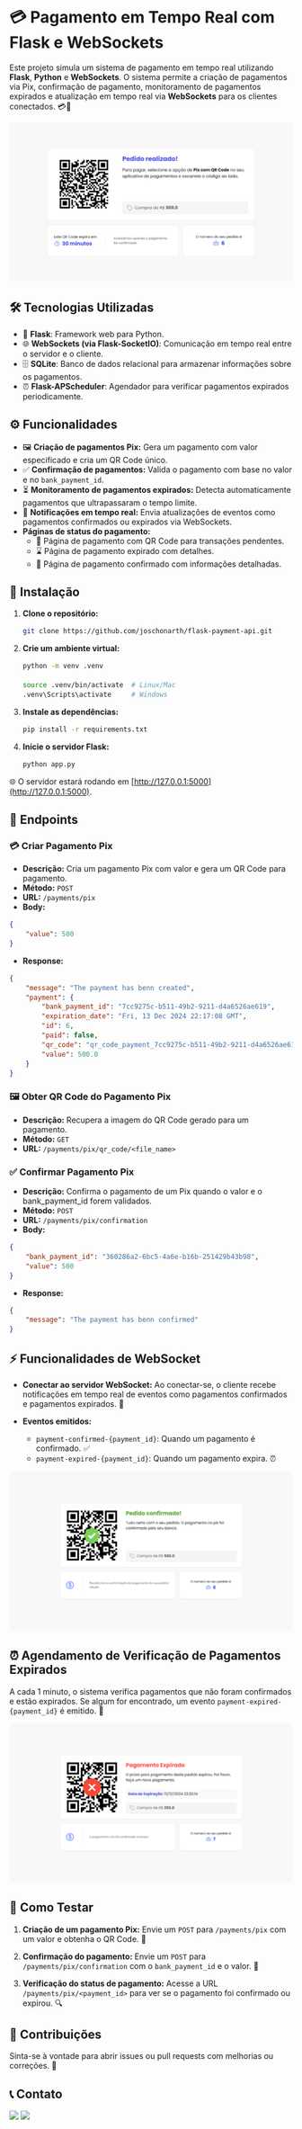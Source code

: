 # 💳 Pagamento em Tempo Real com Flask e WebSockets

Este projeto simula um sistema de pagamento em tempo real utilizando **Flask**, **Python** e **WebSockets**. O sistema permite a criação de pagamentos via Pix, confirmação de pagamento, monitoramento de pagamentos expirados e atualização em tempo real via **WebSockets** para os clientes conectados. 💳🔄

![Payment Page](assets/payment.png)

<!-- <p align="center">
    <img src="assets/payment.png" alt="Payment Page" width="90%">
</p>
<p align="center">
    <img src="assets/payment-confirmed.png" alt="Payment Confirmed Page" width="45%">
    <img src="assets/payment-expired.png" alt="Payment Expired Page" width="45%">
</p> -->

## 🛠️ Tecnologias Utilizadas

- 🐍 **Flask**: Framework web para Python.
- 🌐 **WebSockets (via Flask-SocketIO)**: Comunicação em tempo real entre o servidor e o cliente.
- 🗄️ **SQLite**: Banco de dados relacional para armazenar informações sobre os pagamentos.
- ⏰ **Flask-APScheduler**: Agendador para verificar pagamentos expirados periodicamente.

## ⚙️ Funcionalidades

- 🖼️ **Criação de pagamentos Pix:** Gera um pagamento com valor especificado e cria um QR Code único.
- ✅ **Confirmação de pagamentos:** Valida o pagamento com base no valor e no `bank_payment_id`.
- ⏳ **Monitoramento de pagamentos expirados:** Detecta automaticamente pagamentos que ultrapassaram o tempo limite.
- 📡 **Notificações em tempo real:** Envia atualizações de eventos como pagamentos confirmados ou expirados via WebSockets.
- **Páginas de status do pagamento:**
  - 📄 Página de pagamento com QR Code para transações pendentes.
  - ⌛ Página de pagamento expirado com detalhes.
  - 🎉 Página de pagamento confirmado com informações detalhadas.

## 🔧 Instalação

1. **Clone o repositório:**

    ```bash
    git clone https://github.com/joschonarth/flask-payment-api.git
    ```

2. **Crie um ambiente virtual:**

    ```bash
    python -m venv .venv

    source .venv/bin/activate  # Linux/Mac
    .venv\Scripts\activate     # Windows
    ```

3. **Instale as dependências:**

    ```bash
    pip install -r requirements.txt
    ```

4. **Inicie o servidor Flask:**

    ```bash
    python app.py
    ```

🌐 O servidor estará rodando em [http://127.0.0.1:5000](http://127.0.0.1:5000).

## 🔗 Endpoints

### 💳 Criar Pagamento Pix

- **Descrição:** Cria um pagamento Pix com valor e gera um QR Code para pagamento.
- **Método:** `POST`
- **URL:** `/payments/pix`
- **Body:**

```json
{
    "value": 500
}
```

- **Response:**

```json
{
    "message": "The payment has benn created",
    "payment": {
        "bank_payment_id": "7cc9275c-b511-49b2-9211-d4a6526ae619",
        "expiration_date": "Fri, 13 Dec 2024 22:17:08 GMT",
        "id": 6,
        "paid": false,
        "qr_code": "qr_code_payment_7cc9275c-b511-49b2-9211-d4a6526ae619",
        "value": 500.0
    }
}
```

### 🖼️ Obter QR Code do Pagamento Pix

- **Descrição:** Recupera a imagem do QR Code gerado para um pagamento.
- **Método:** `GET`
- **URL:** `/payments/pix/qr_code/<file_name>`

### ✅ Confirmar Pagamento Pix

- **Descrição:** Confirma o pagamento de um Pix quando o valor e o bank_payment_id forem validados.
- **Método:** `POST`
- **URL:** `/payments/pix/confirmation`
- **Body:**

```json
{
    "bank_payment_id": "360286a2-6bc5-4a6e-b16b-251429b43b98",
    "value": 500
}
```

- **Response:**

```json
{
    "message": "The payment has benn confirmed"
}
```

## ⚡ Funcionalidades de WebSocket

- **Conectar ao servidor WebSocket:** Ao conectar-se, o cliente recebe notificações em tempo real de eventos como pagamentos confirmados e pagamentos expirados. 🔔

- **Eventos emitidos:**
    - `payment-confirmed-{payment_id}`: Quando um pagamento é confirmado. ✅
    - `payment-expired-{payment_id}`: Quando um pagamento expira. ⏰

![Payment Page](assets/payment-confirmed.png)

## ⏰ Agendamento de Verificação de Pagamentos Expirados

A cada 1 minuto, o sistema verifica pagamentos que não foram confirmados e estão expirados. Se algum for encontrado, um evento `payment-expired-{payment_id}` é emitido. 🔄

![Payment Page](assets/payment-expired.png)

## 🧪 Como Testar

1. **Criação de um pagamento Pix:** Envie um `POST` para `/payments/pix` com um valor e obtenha o QR Code. 📱

2. **Confirmação do pagamento:** Envie um `POST` para `/payments/pix/confirmation` com o `bank_payment_id` e o valor. 💸

3. **Verificação do status de pagamento:** Acesse a URL `/payments/pix/<payment_id>` para ver se o pagamento foi confirmado ou expirou. 🔍

## 🤝 Contribuições

Sinta-se à vontade para abrir issues ou pull requests com melhorias ou correções. 🚀

## 📞 Contato

<div>
    <a href="https://www.linkedin.com/in/joschonarth/" target="_blank"><img src="https://img.shields.io/badge/LinkedIn-0077B5?style=for-the-badge&logo=linkedin&logoColor=white" target="_blank"></a>
    <a href="mailto:joschonarth@gmail.com" target="_blank"><img src="https://img.shields.io/badge/Gmail-D14836?style=for-the-badge&logo=gmail&logoColor=white" target="_blank"></a>
</div>